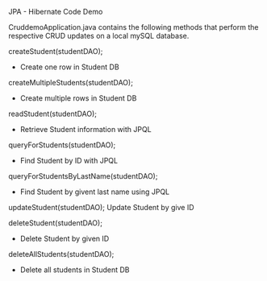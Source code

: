 JPA - Hibernate Code Demo 

CruddemoApplication.java contains the following methods that perform the respective CRUD updates on a local mySQL database. 

createStudent(studentDAO);
- Create one row in Student DB
			
createMultipleStudents(studentDAO);
- Create multiple rows in Student DB

readStudent(studentDAO);
- Retrieve Student information with JPQL 

queryForStudents(studentDAO);
- Find Student by ID with JPQL 

queryForStudentsByLastName(studentDAO);
- Find Student by givent last name using JPQL

updateStudent(studentDAO);
Update Student by give ID
			
deleteStudent(studentDAO);
- Delete Student by given ID 

deleteAllStudents(studentDAO);
- Delete all students in Student DB
